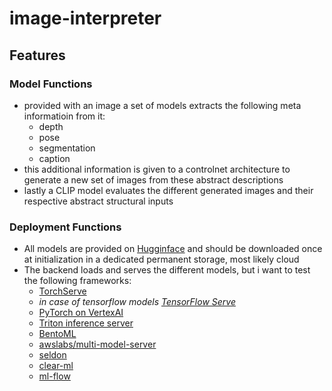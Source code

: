 # image-interpreter

## Features

### Model Functions
- provided with an image a set of models extracts the following meta informatioin from it:
  - depth
  - pose
  - segmentation
  - caption
- this additional information is given to a controlnet architecture to generate a new set of images from these abstract descriptions
- lastly a CLIP model evaluates the different generated images and their respective abstract structural inputs

### Deployment Functions
- All models are provided on [Hugginface](https://huggingface.co/) and should be downloaded once at initialization in a dedicated permanent storage, most likely cloud
- The backend loads and serves the different models, but i want to test the following frameworks:
  - [TorchServe](https://github.com/pytorch/serve/tree/master)
  - *in case of tensorflow models [TensorFlow Serve](https://www.tensorflow.org/tfx/guide/serving)*
  - [PyTorch on VertexAI](https://cloud.google.com/blog/topics/developers-practitioners/pytorch-google-cloud-how-deploy-pytorch-models-vertex-ai)
  - [Triton inference server](https://catalog.ngc.nvidia.com/orgs/nvidia/containers/tritonserver)
  - [BentoML](https://github.com/bentoml/bentoml)
  - [awslabs/multi-model-server](https://github.com/awslabs/multi-model-server)
  - [seldon](https://github.com/SeldonIO/seldon-core)
  - [clear-ml](https://github.com/allegroai/clearml)
  - [ml-flow](https://github.com/mlflow/mlflow)
